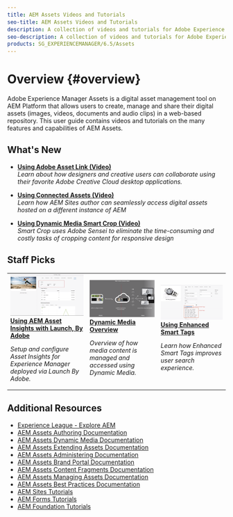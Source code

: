 ```yaml
---
title: AEM Assets Videos and Tutorials
seo-title: AEM Assets Videos and Tutorials
description: A collection of videos and tutorials for Adobe Experience Manager Assets. 
seo-description: A collection of videos and tutorials for Adobe Experience Manager Assets
products: SG_EXPERIENCEMANAGER/6.5/Assets
---
```


# Overview {#overview}

Adobe Experience Manager Assets is a digital asset management tool on AEM Platform that allows users to create, manage and share their digital assets (images, videos, documents and audio clips) in a web-based repository. This user guide contains videos and tutorials on the many features and capabilities of AEM Assets.

## What's New

* **[Using Adobe Asset Link (Video)](./creative-cloud/adobe-asset-link-feature-video-use.md)**
    <br>
    *Learn about how designers and creative users can collaborate using their favorite Adobe Creative Cloud desktop applications.*

* **[Using Connected Assets (Video)](./deployment/connected-assets-feature-video-use.md)**
    <br>
    *Learn how AEM Sites author can seamlessly access digital assets hosted on a different instance of AEM*

* **[Using Dynamic Media Smart Crop (Video)](./dynamic-media/smart-crop-feature-video-use.md)**
    <br>
     *Smart Crop uses Adobe Sensei to eliminate the time-consuming and costly tasks of cropping content for responsive design*

## Staff Picks

<table>
<td>
   <a href="./analytics/asset-insights-launch-tutorial-setup.md">
   <img alt="AEM Assets Insights" src="./analytics/assets/asset-insights-cover.png"/>
   </a>
   <div>
      <a href="./analytics/asset-insights-launch-tutorial-setup.md">
      <strong>Using AEM Asset Insights with Launch, By Adobe</strong>
      </a>
   </div>
   <p>
      <em>Setup and configure Asset Insights for Experience Manager deployed via Launch By Adobe.</em>
   <p>
</td>
<td>
   <a href="./dynamic-media/dynamic-media-overview-feature-video-use.md">
   <img alt="Dynamic Media Overview" src="./dynamic-media/assets/dynamic-media-overiew.png" />
   </a>
   <div>
      <a href="./dynamic-media/dynamic-media-overview-feature-video-use.md">
      <strong>Dynamic Media Overview</strong>
      </a>
   </div>
   <p>
      <em>Overview of how media content is managed and accessed using Dynamic Media.</em>
   <p>
</td>
<td>
   <a href="./metadata/enhanced-smart-tags-feature-video-use.md">
   <img alt="Enhanced Smart Tags" src="./metadata/assets/enhanced-smart-tags.png" />
   </a>
   <div>
      <a href="./metadata/enhanced-smart-tags-feature-video-use.md">
      <strong>Using Enhanced Smart Tags</strong>
      </a>
   </div>
   <p>
      <em>Learn how Enhanced Smart Tags improves user search experience.</em>
   </p>
</td>
</table>

## Additional Resources

* [Experience League - Explore AEM](https://experienceleague.adobe.com/#recommended/solutions/experience-manager)
* [AEM Assets Authoring Documentation](https://helpx.adobe.com/experience-manager/6-5/assets/user-guide.html?topic=/experience-manager/6-5/assets/morehelp/authoring.ug.js)
* [AEM Assets Dynamic Media Documentation](https://helpx.adobe.com/experience-manager/6-5/assets/user-guide.html?topic=/experience-manager/6-5/assets/morehelp/dynamic-media.ug.js)
* [AEM Assets Extending Assets Documentation](https://helpx.adobe.com/experience-manager/6-5/assets/user-guide.html?topic=/experience-manager/6-5/assets/morehelp/extending-assets.ug.js)
* [AEM Assets Administering Documentation](https://helpx.adobe.com/experience-manager/6-5/assets/user-guide.html?topic=/experience-manager/6-5/assets/morehelp/administering.ug.js)
* [AEM Assets Brand Portal Documentation](https://helpx.adobe.com/experience-manager/6-5/assets/user-guide.html?topic=/experience-manager/6-5/assets/morehelp/brand-portal.ug.js)
* [AEM Assets Content Fragments Documentation](https://helpx.adobe.com/experience-manager/6-5/assets/user-guide.html?topic=/experience-manager/6-5/assets/morehelp/content-fragments.ug.js)
* [AEM Assets Managing Assets Documentation](https://helpx.adobe.com/experience-manager/6-5/assets/user-guide.html?topic=/experience-manager/6-5/assets/morehelp/managing-assets.ug.js)
* [AEM Assets Best Practices Documentation](https://helpx.adobe.com/experience-manager/6-5/assets/using/best-practices-for-assets.html)
* [AEM Sites Tutorials](/help/sites/overview.md)
* [AEM Forms Tutorials](/help/forms/introduction.md)
* [AEM Foundation Tutorials](/help/foundation/overview.md)
